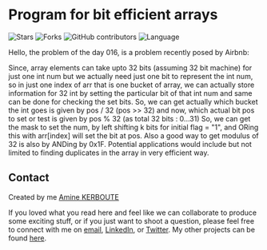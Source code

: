 # Program for bit efficient arrays
![Stars](https://img.shields.io/github/stars/KERBOUTE/100Dayscodechallenge?style=social)
![Forks](https://img.shields.io/github/forks/KERBOUTE/100Dayscodechallenge?style=social)
![GitHub contributors](https://img.shields.io/github/contributors/KERBOUTE/100Dayscodechallenge)
![Language](https://img.shields.io/github/languages/top/KERBOUTE/100Dayscodechallenge)

Hello, the problem of the day 016, is a problem recently posed by Airbnb:

Since, array elements can take upto 32 bits (assuming 32 bit machine) for just one int num
but we actually need just one bit to represent the int num, so in just one index of arr
that is one bucket of array, we can actually store information for 32 int by setting the
particular bit of that int num and same can be done for checking the set bits.
So, we can get actually which bucket the int goes is given by pos / 32 (pos >> 32)
and now, which actual bit pos to set or test is given by pos % 32 (as total 32 bits : 0...31)
So, we can get the mask to set the num, by left shifting k bits for initial flag = "1",
and ORing this with arr[index] will set the bit at pos.
Also a good way to get modulus of 32 is also by ANDing by 0x1F.
Potential applications would include but not limited to finding duplicates in the array in very
efficient way.


## Contact
Created by me [Amine KERBOUTE](https://github.com/KERBOUTE)

If you loved what you read here and feel like we can collaborate to produce some exciting stuff, or if you
just want to shoot a question, please feel free to connect with me on <a href="aminekerboute@gmail.com" target="_blank">email</a>, 
<a href="https://www.linkedin.com/in/amine-kerboute/" target="_blank">LinkedIn</a>, or 
<a href="https://twitter.com/KerbouteA" target="_blank">Twitter</a>. 
My other projects can be found [here](https://github.com/KERBOUTE?tab=repositories).